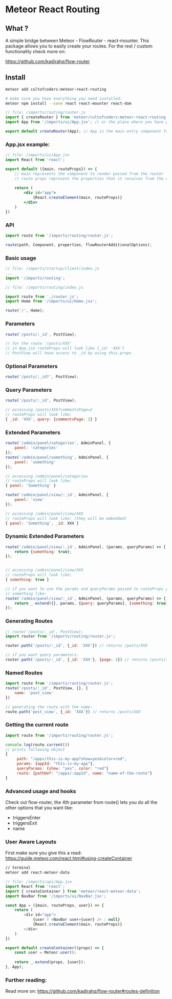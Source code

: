 Meteor React Routing
====================

## What ?
A simple bridge between Meteor - FlowRouter - react-mounter. This package allows you
to easily create your routes. For the rest / custom functionality check more on:

https://github.com/kadirahq/flow-router

## Install
```bash
meteor add cultofcoders:meteor-react-routing

# make sure you have everything you need installed:
meteor npm install --save react react-mounter react-dom
```

```js
// file: /imports/routing/router.js
import { createRouter } from 'meteor/cultofcoders:meteor-react-routing';
import App from '/imports/ui/App.jsx'; // or the place where you have your main entry component

export default createRouter(App); // App is the main entry component for your routes
```

### App.jsx example:
```jsx
// file: /imports/ui/App.jsx
import React from 'react';

export default ({main, routeProps}) => {
    // main represents the component to render passed from the router
    // route props represent the properties that it receives from the router
    
    return (
        <div id="app">
            {React.createElement(main, routeProps)}
        </div>
    )
})
```

### API
```js
import route from '/imports/routing/router.js';

route(path, Component, properties, flowRouterAdditionalOptions);
```

### Basic usage

```js
// file: /imports/startup/client/index.js
...
import '/imports/routing';
```

```js
// file: /imports/routing/index.js

import route from './router.js';
import Home from '/imports/ui/Home.jsx';

route('/', Home);
```

### Parameters

```js
route('/posts/:_id', PostView);

// for the route '/posts/XXX'
// in App.jsx routeProps will look like {_id: 'XXX'}
// PostView will have access to _id by using this.props
```

### Optional Parameters
```js
route('/posts/:_id?', PostView);
```

### Query Parameters
```js
route('/posts/:_id', PostView);

// accessing /posts/XXX?commentsPage=2
// routeProps will look like:
{ _id: 'XXX', query: {commentsPage: 2} }
```

### Extended Parameters
```js
route('/admin/panel/categories', AdminPanel, {
    panel: 'categories'
});
route('/admin/panel/something', AdminPanel, {
    panel: 'something'
});

// accessing /admin/panel/categories
// routeProps will look like:
{ panel: 'Something' }

route('/admin/panel/view/:_id', AdminPanel, {
    panel: 'view'
});

// accessing /admin/panel/view/XXX
// routeProps will look like: (they will be embedded)
{ panel: 'Something', _id: XXX }
```

### Dynamic Extended Parameters
```js
route('/admin/panel/view/:_id', AdminPanel, (params, queryParams) => {
    return {something: true};
});


// accessing /admin/panel/view/XXX
// routeProps will look like:
{ something: true }

// if you want to use the params and queryParams passed to routeProps you have to do it manually
// something like:
route('/admin/panel/view/:_id', AdminPanel, (params, queryParams) => {
    return _.extend({}, params, {query: queryParams}, {something: true});
});
```

### Generating Routes
```js
// route('/posts/:_id', PostView);
import router from '/imports/routing/router.js';

router.path('/posts/:_id', {_id: 'XXX'}) // returns /posts/XXX

// if you want query parameters:
router.path('/posts/:_id', {_id: 'XXX'}, {page: 2}) // returns /posts/XXX?page=2
```

### Named Routes
```js
import route from '/imports/routing/router.js';
route('/posts/:_id', PostView, {}, {
    name: 'post_view'
})

// generating the route with the name:
route.path('post_view', {_id: 'XXX'}) // returns /posts/XXX
```

### Getting the current route
```js
import route from '/imports/routing/router.js';

console.log(route.current()) 
// prints following object
{
     path: "/apps/this-is-my-app?show=yes&color=red",
     params: {appId: "this-is-my-app"},
     queryParams: {show: "yes", color: "red"}
     route: {pathDef: "/apps/:appId", name: "name-of-the-route"}
}
```

### Advanced usage and hooks

Check out flow-router, the 4th parameter from route() lets you do all the other options that you want like:
- triggersEnter
- triggersExit
- name

### User Aware Layouts

First make sure you give this a read: 
https://guide.meteor.com/react.html#using-createContainer

```bash
// terminal
meteor add react-meteor-data
```

```js
// file: /imports/api/App.jsx
import React from 'react';
import { createContainer } from 'meteor/react-meteor-data';
import NavBar from '/imports/ui/NavBar.jsx';

const App = ({main, routeProps, user}) => {
    return (
        <div id="app">
            {user ? <NavBar user={user} /> : null}
            {React.createElement(main, routeProps)}
        </div>
    )
})

export default createContainer((props) => {
    const user = Meteor.user();
    
    return _.extend(props, {user});
}, App);
```

### Further reading:

Read more on: https://github.com/kadirahq/flow-router#routes-definition